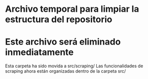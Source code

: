 # Archivo temporal para limpiar la estructura del repositorio
# Este archivo será eliminado inmediatamente

Esta carpeta ha sido movida a src/scraping/
Las funcionalidades de scraping ahora están organizadas dentro de la carpeta src/